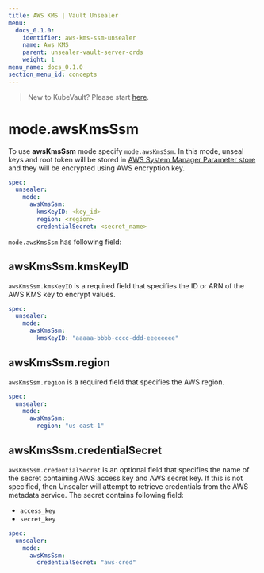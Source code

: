 ```yaml
---
title: AWS KMS | Vault Unsealer
menu:
  docs_0.1.0:
    identifier: aws-kms-ssm-unsealer
    name: Aws KMS
    parent: unsealer-vault-server-crds
    weight: 1
menu_name: docs_0.1.0
section_menu_id: concepts
---
```


> New to KubeVault? Please start [here](/docs/concepts/README.md).

# mode.awsKmsSsm

To use **awsKmsSsm** mode specify `mode.awsKmsSsm`. In this mode, unseal keys and root token will be stored in [AWS System Manager Parameter store](https://docs.aws.amazon.com/systems-manager/latest/userguide/systems-manager-paramstore.html) and they will be encrypted using AWS encryption key.

```yaml
spec:
  unsealer:
    mode:
      awsKmsSsm:
        kmsKeyID: <key_id>
        region: <region>
        credentialSecret: <secret_name>
```

`mode.awsKmsSsm` has following field:

## awsKmsSsm.kmsKeyID

`awsKmsSsm.kmsKeyID` is a required field that specifies the ID or ARN of the AWS KMS key to encrypt values.

```yaml
spec:
  unsealer:
    mode:
      awsKmsSsm:
        kmsKeyID: "aaaaa-bbbb-cccc-ddd-eeeeeeee"
```

## awsKmsSsm.region

`awsKmsSsm.region` is a required field that specifies the AWS region.

```yaml
spec:
  unsealer:
    mode:
      awsKmsSsm:
        region: "us-east-1"
```

## awsKmsSsm.credentialSecret

`awsKmsSsm.credentialSecret` is an optional field that specifies the name of the secret containing AWS access key and AWS secret key. If this is not specified, then Unsealer will attempt to retrieve credentials from the AWS metadata service. The secret contains following field:

- `access_key`
- `secret_key`

```yaml
spec:
  unsealer:
    mode:
      awsKmsSsm:
        credentialSecret: "aws-cred"
```
